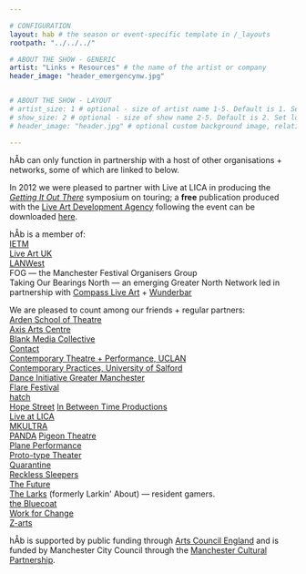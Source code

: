 ```yaml
---

# CONFIGURATION
layout: hab # the season or event-specific template in /_layouts
rootpath: "../../../"

# ABOUT THE SHOW - GENERIC
artist: "Links + Resources" # the name of the artist or company
header_image: "header_emergencynw.jpg"    


# ABOUT THE SHOW - LAYOUT
# artist_size: 1 # optional - size of artist name 1-5. Default is 1. Set longer names to lower values
# show_size: 2 # optional - size of show name 2-5. Default is 2. Set longer names to lower values
# header_image: "header.jpg" # optional custom background image, relative to current page

---
```


hÅb can only function in partnership with a host of other organisations + networks, some of which are linked to below.    

In 2012 we were pleased to partner with Live at LICA in producing the [*Getting It Out There*](http://www.liveatlica.org/whats-on/symposium-getting-it-out-there) symposium on touring; a **free** publication produced with the [Live Art Development Agency](http://www.thisisliveart.co.uk) following the event can be downloaded [here](http://habmcr.posthaven.com/getting-it-out-there-publication-free-to-down).    
        
hÅb is a member of:    
[IETM](http://ietm.org)  
[Live Art UK](http://www.liveartuk.org/index.htm)    
[LANWest](http://www.lanwest.org)   
FOG — the Manchester Festival Organisers Group   
Taking Our Bearings North — an emerging Greater North Network led in partnership with [Compass Live Art](http://compassliveart.org.uk) + [Wunderbar](http://www.wunderbarfestival.co.uk)    
   
We are pleased to count among our friends + regular partners:    
[Arden School of Theatre](http://www.themanchestercollege.ac.uk/subject-area/arden)    
[Axis Arts Centre](http://www.axisartscentre.org.uk/home/)    
[Blank Media Collective](http://blankmediacollective.org)    
[Contact](http://contactmcr.com)  
[Contemporary Theatre + Performance, UCLAN](http://www.uclan.ac.uk/information/courses/ba_hons_contemporary_theatre_and_performance.php)    
[Contemporary Practices, University of Salford](http://www.salford.ac.uk/courses/performance-contemporary-practices?mode=ov)    
[Dance Initiative Greater Manchester](http://www.digm.org/dev/)    
[Flare Festival](http://www.flarefestival.com)    
[hatch](http://www.hatchnottingham.org.uk)    
[Hope Street](http://www.hope-street.org)
[In Between Time Productions](http://inbetweentime.co.uk)    
[Live at LICA](https://www.liveatlica.org/home)    
[MKULTRA](http://www.mkultra.org.uk)    
[PANDA](http://www.panda-arts.org.uk)
[Pigeon Theatre](http://pigeontheatre.wordpress.com)    
[Plane Performance](http://www.planeperformance.co.uk)    
[Proto-type Theater](http://proto-type.org)    
[Quarantine](http://www.qtine.com)    
[Reckless Sleepers](http://www.reckless-sleepers.co.uk)    
[The Future](http://www.the-future.co.uk)    
[The Larks](http://www.the-larks.com) (formerly Larkin' About) — resident gamers.    
[the Bluecoat](http://www.thebluecoat.org.uk)   
[Work for Change](http://change.coop)   
[Z-arts](http://www.z-arts.org)    

hÅb is supported by public funding through [Arts Council England](http://www.artscouncil.org.uk) and is funded by Manchester City Council through the [Manchester Cultural Partnership](http://www.manchesterculturalpartnership.org).

